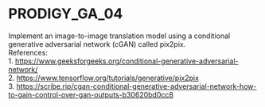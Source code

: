 # PRODIGY_GA_04
Implement an image-to-image translation model using a conditional generative adversarial network (cGAN) called pix2pix.
<br> References:
<br>1. https://www.geeksforgeeks.org/conditional-generative-adversarial-network/
<br>2. https://www.tensorflow.org/tutorials/generative/pix2pix
<br>3. https://scribe.rip/cgan-conditional-generative-adversarial-network-how-to-gain-control-over-gan-outputs-b30620bd0cc8
